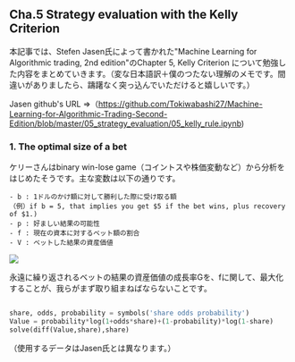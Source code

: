 ## Cha.5 Strategy evaluation with the Kelly Criterion

本記事では、Stefen Jasen氏によって書かれた"Machine Learning for Algorithmic trading, 2nd edition"のChapter 5, Kelly Criterion
について勉強した内容をまとめていきます。（変な日本語訳＋僕のつたない理解のメモです。間違いがありましたら、躊躇なく突っ込んでいただけると嬉しいです。）

Jasen github's URL ⇒（https://github.com/Tokiwabashi27/Machine-Learning-for-Algorithmic-Trading-Second-Edition/blob/master/05_strategy_evaluation/05_kelly_rule.ipynb)


### 1. The optimal size of a bet

ケリーさんはbinary win-lose game（コイントスや株価変動など）から分析をはじめたそうです。主な変数は以下の通りです。


```
- b : 1ドルのかけ額に対して勝利した際に受け取る額
（例）if b = 5, that implies you get $5 if the bet wins, plus recovery of $1.)
- p : 好ましい結果の可能性
- f : 現在の資本に対するベット額の割合
- V : ベットした結果の資産価値
```
<img src = "https://latex.codecogs.com/gif.latex?G&space;=&space;lim_{N\rightarrow\infty}&space;=&space;\frac{1}{N}log\frac{V_N}{V_0}"/>

永遠に繰り返されるベットの結果の資産価値の成長率Gを、fに関して、最大化することが、我らがまず取り組まねばならないことです。

```Python

share, odds, probability = symbols('share odds probability')
Value = probability*log(1+odds*share)+(1-probability)*log(1-share)
solve(diff(Value,share),share)

```

（使用するデータはJasen氏とは異なります。）

